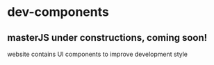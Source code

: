 # dev-components
## masterJS under constructions, coming soon!
website contains UI components to improve development style
